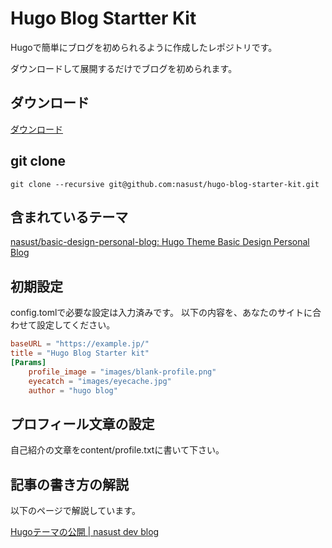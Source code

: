 # Hugo Blog Startter Kit

Hugoで簡単にブログを初められるように作成したレポジトリです。

ダウンロードして展開するだけでブログを初められます。



## ダウンロード

[ダウンロード](https://nasust.com/files/hugo-blog-starter-kit.zip)

## git clone

``git clone --recursive git@github.com:nasust/hugo-blog-starter-kit.git``

## 含まれているテーマ

[nasust/basic\-design\-personal\-blog: Hugo Theme Basic Design Personal Blog](https://github.com/nasust/basic-design-personal-blog)

## 初期設定

config.tomlで必要な設定は入力済みです。
以下の内容を、あなたのサイトに合わせて設定してください。

```toml
baseURL = "https://example.jp/"
title = "Hugo Blog Starter kit"
[Params]
    profile_image = "images/blank-profile.png"
    eyecatch = "images/eyecache.jpg"
    author = "hugo blog"
```
## プロフィール文章の設定

自己紹介の文章をcontent/profile.txtに書いて下さい。

## 記事の書き方の解説

以下のページで解説しています。

[Hugoテーマの公開 \| nasust dev blog](https://nasust.com/hugo/theme/public_template/)


